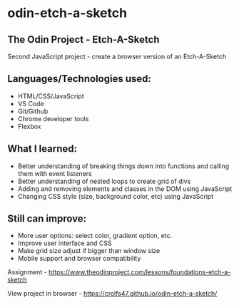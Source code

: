 # odin-etch-a-sketch
## The Odin Project - Etch-A-Sketch

Second JavaScript project - create a browser version of an Etch-A-Sketch

## Languages/Technologies used:
 - HTML/CSS/JavaScript
 - VS Code
 - Git/Github
 - Chrome developer tools
 - Flexbox

## What I learned:
 - Better understanding of breaking things down into functions and calling them with event listeners
 - Better understanding of nested loops to create grid of divs
 - Adding and removing elements and classes in the DOM using JavaScript
 - Changing CSS style (size, background color, etc) using JavaScript
 
## Still can improve:
 - More user options: select color, gradient option, etc.
 - Improve user interface and CSS
 - Make grid size adjust if bigger than window size
 - Mobile support and browser compatibility

Assignment - https://www.theodinproject.com/lessons/foundations-etch-a-sketch

View project in browser -  https://crolfs47.github.io/odin-etch-a-sketch/
